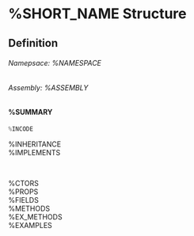 # %SHORT_NAME Structure
## Definition

###### Namepsace: %NAMESPACE
###### Assembly: %ASSEMBLY

#### %SUMMARY
```c#
%INCODE
```
%INHERITANCE  
%IMPLEMENTS

<br>

%CTORS  
%PROPS  
%FIELDS  
%METHODS  
%EX_METHODS  
%EXAMPLES  
